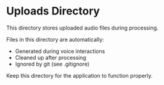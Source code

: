 # Uploads Directory

This directory stores uploaded audio files during processing.

Files in this directory are automatically:
- Generated during voice interactions
- Cleaned up after processing  
- Ignored by git (see .gitignore)

Keep this directory for the application to function properly.
